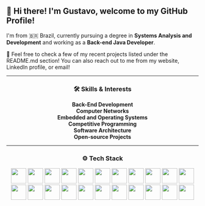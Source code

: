 ## 👋 Hi there! I'm Gustavo, welcome to my GitHub Profile!

I'm from 🇧🇷 Brazil, currently pursuing a degree in **Systems Analysis and Development** and working as a **Back-end Java Developer**.

🚀 Feel free to check a few of my recent projects listed under the README.md section! You can also reach out to me from my website, LinkedIn profile, or email!

---

<div align="center">
  <h3> 🛠️ Skills & Interests </h3>
  <b>Back-End Development</b><br>
  <b>Computer Networks</b><br>
  <b>Embedded and Operating Systems</b><br>
  <b>Competitive Programming</b><br>
  <b>Software Architecture</b><br>
  <b>Open-source Projects</b>
</div>

---

<div align="center">
  <h3> ⚙️ Tech Stack </h3>
<img src="https://img.shields.io/badge/Go-%2300ADD8?style=for-the-badge&logo=go&logoColor=white" height="40" />
<img src="https://img.shields.io/badge/Elixir-%234F2A92?style=for-the-badge&logo=elixir&logoColor=white" height="40" />
<img src="https://img.shields.io/badge/Phoenix-%23F93D00?style=for-the-badge&logo=phoenix-framework&logoColor=white" height="40" />
<img src="https://img.shields.io/badge/Ecto-%23000000?style=for-the-badge&logo=ecto&logoColor=white" height="40" />

<img src="https://img.shields.io/badge/--%2300599C?style=for-the-badge&logo=c&logoColor=white" height="40" />
<img src="https://img.shields.io/badge/--%2300599C?style=for-the-badge&logo=c%2B%2B&logoColor=white" height="40" />

<img src="https://img.shields.io/badge/Java-%23ED8B00?style=for-the-badge&logo=openjdk&logoColor=white" height="40" />
<img src="https://img.shields.io/badge/Spring-%236DB33F?style=for-the-badge&logo=spring&logoColor=white" height="40" />

<img src="https://img.shields.io/badge/PostgreSQL-%23336791?style=for-the-badge&logo=postgresql&logoColor=white" height="40" />
<img src="https://img.shields.io/badge/MongoDB-%2347A248?style=for-the-badge&logo=mongodb&logoColor=white" height="40" />
<img src="https://img.shields.io/badge/Redis-%23DC382D?style=for-the-badge&logo=redis&logoColor=white" height="40" />

<img src="https://img.shields.io/badge/Docker-%230db7ed?style=for-the-badge&logo=docker&logoColor=white" height="40" />
<img src="https://img.shields.io/badge/Kubernetes-%23326ce5?style=for-the-badge&logo=kubernetes&logoColor=white" height="40" />

<img src="https://img.shields.io/badge/Git-%23F05033?style=for-the-badge&logo=git&logoColor=white" height="40" />
<img src="https://img.shields.io/badge/GitLab-%23FC6D26?style=for-the-badge&logo=gitlab&logoColor=white" height="40" />

<img src="https://img.shields.io/badge/Linux-%23FCC624?style=for-the-badge&logo=linux&logoColor=black" height="40" />
<img src="https://img.shields.io/badge/AWS-%23FF9900?style=for-the-badge&logo=amazonaws&logoColor=white" height="40" />
<img src="https://img.shields.io/badge/Terraform-%235835CC?style=for-the-badge&logo=terraform&logoColor=white" height="40" />
<img src="https://img.shields.io/badge/Ansible-%23000000?style=for-the-badge&logo=ansible&logoColor=white" height="40" />
<img src="https://img.shields.io/badge/Jenkins-%23D24939?style=for-the-badge&logo=jenkins&logoColor=white" height="40" />

<img src="https://img.shields.io/badge/Swagger-%2385EA2D?style=for-the-badge&logo=swagger&logoColor=black" height="40" />
<img src="https://img.shields.io/badge/RabbitMQ-%23FF6600?style=for-the-badge&logo=rabbitmq&logoColor=white" height="40" />
</div>

